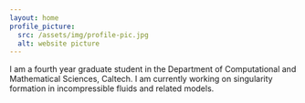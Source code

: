 ```yaml
---
layout: home
profile_picture:
  src: /assets/img/profile-pic.jpg
  alt: website picture
---
```


<p>
	I am a fourth year graduate student in the Department of Computational and Mathematical Sciences, Caltech. I am currently working on singularity formation in incompressible fluids and related models. 
<!--   Welcome! This site serves as an example for the Bay Jekyll theme. Bay is a very simple and minimal theme, directly inspired by Dan Grover's <a href="http://dangrover.com">website</a>. -->
</p>

<!-- <p>
  You can find the source code and the instructions on <a href="https://github.com/eliottvincent/bay">GitHub</a>.
</p> -->

